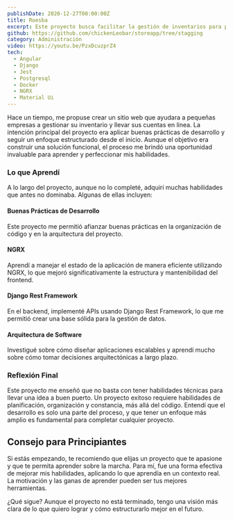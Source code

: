 ```yaml
---
publishDate: 2020-12-27T00:00:00Z
title: Roesba
excerpt: Este proyecto busca facilitar la gestión de inventarios para pequeñas empresas online. A través de él, aprendí nuevas tecnologías y mejores prácticas de desarrollo.
github: https://github.com/chickenLeobar/storeapp/tree/stagging
category: Administración
video: https://youtu.be/PzxDcuzprZ4
tech:
  - Angular
  - Django
  - Jest
  - Postgresql
  - Docker
  - NGRX
  - Material Ui
---
```


Hace un tiempo, me propuse crear un sitio web que ayudara a pequeñas empresas a gestionar su inventario y llevar sus cuentas en línea. La intención principal del proyecto era aplicar buenas prácticas de desarrollo y seguir un enfoque estructurado desde el inicio. Aunque el objetivo era construir una solución funcional, el proceso me brindó una oportunidad invaluable para aprender y perfeccionar mis habilidades.

### Lo que Aprendí

A lo largo del proyecto, aunque no lo completé, adquirí muchas habilidades que antes no dominaba. Algunas de ellas incluyen:

#### Buenas Prácticas de Desarrollo

Este proyecto me permitió afianzar buenas prácticas en la organización de código y en la arquitectura del proyecto.

#### NGRX

Aprendí a manejar el estado de la aplicación de manera eficiente utilizando NGRX, lo que mejoró significativamente la estructura y mantenibilidad del frontend.

#### Django Rest Framework

En el backend, implementé APIs usando Django Rest Framework, lo que me permitió crear una base sólida para la gestión de datos.

#### Arquitectura de Software

Investigué sobre cómo diseñar aplicaciones escalables y aprendí mucho sobre cómo tomar decisiones arquitectónicas a largo plazo.

### Reflexión Final

Este proyecto me enseñó que no basta con tener habilidades técnicas para llevar una idea a buen puerto. Un proyecto exitoso requiere habilidades de planificación, organización y constancia, más allá del código. Entendí que el desarrollo es solo una parte del proceso, y que tener un enfoque más amplio es fundamental para completar cualquier proyecto.

## Consejo para Principiantes

Si estás empezando, te recomiendo que elijas un proyecto que te apasione y que te permita aprender sobre la marcha. Para mí, fue una forma efectiva de mejorar mis habilidades, aplicando lo que aprendía en un contexto real. La motivación y las ganas de aprender pueden ser tus mejores herramientas.

¿Qué sigue? Aunque el proyecto no está terminado, tengo una visión más clara de lo que quiero lograr y cómo estructurarlo mejor en el futuro.
